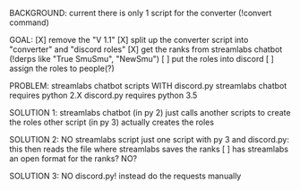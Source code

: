 BACKGROUND:
current there is only 1 script for the converter (!convert command)

GOAL:
 [X] remove the "V 1.1"
 [X] split up the converter script into "converter" and "discord roles"
 [X] get the ranks from streamlabs chatbot (!derps like "True SmuSmu", "NewSmu")
 [ ] put the roles into discord
 [ ] assign the roles to people(?)

PROBLEM:
  streamlabs chatbot scripts WITH discord.py
  streamlabs chatbot requires python 2.X
  discord.py requires python 3.5

SOLUTION 1:
 streamlabs chatbot (in py 2) just calls another scripts to create the roles
 other script (in py 3) actually creates the roles

SOLUTION 2:
 NO streamlabs script
 just one script with py 3 and discord.py: this then reads the file where streamlabs saves the ranks
 [ ] has streamlabs an open format for the ranks? NO?

SOLUTION 3:
 NO discord.py! instead do the requests manually
